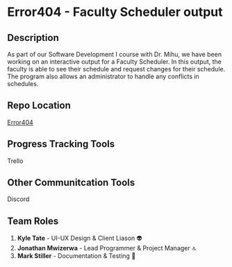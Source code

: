# Error404 - Faculty Scheduler output

## Description
As part of our Software Development I course with Dr. Mihu, we have been working on an interactive output for a Faculty Scheduler. In this output, the faculty is able to see their schedule and request changes for their schedule. The program also allows an administrator to handle any conflicts in schedules.

## Repo Location
[Error404](https://github.com/GGC-SD/Error404)

## Progress Tracking Tools
Trello

## Other Communitcation Tools
Discord

## Team Roles
1. **Kyle Tate** - UI-UX Design & Client Liason :alien:
2. **Jonathan Mwizerwa** - Lead Programmer & Project Manager :top:
3. **Mark Stiller** - Documentation & Testing :floppy_disk:
